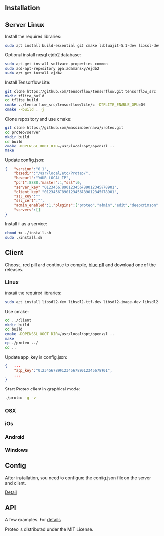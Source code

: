 ## Installation


## Server Linux

Install the required libraries:
```bash
sudo apt install build-essential git cmake libluajit-5.1-dev libssl-dev libcurl4-openssl-dev libjson-c-dev libmicrohttpd-dev libsqlite3-dev libzmq3-dev libavcodec-dev libavformat-dev libavutil-dev libswresample-dev libswscale-dev libopencv-dev 
```

Optional install nosql ejdb2 database:
```bash
sudo apt-get install software-properties-common
sudo add-apt-repository ppa:adamansky/ejdb2 
sudo apt-get install ejdb2
```

Install Tensorflow Lite:
```bash
git clone https://github.com/tensorflow/tensorflow.git tensorflow_src
mkdir tflite_build
cd tflite_build
cmake ../tensorflow_src/tensorflow/lite/c -DTFLITE_ENABLE_GPU=ON
cmake --build . -j
```

Clone repository and use cmake:
```bash
git clone https://github.com/massimobernava/proteo.git
cd proteo/server
mkdir build
cd build 
cmake -DOPENSSL_ROOT_DIR=/usr/local/opt/openssl .. 
make
```

Update config.json:
```json
{  	"version":"0.1",
	"basedir":"/usr/local/etc/Proteo/",
	"baseurl":"YOUR_LOCAL_IP",
	"port":8888,"master":1,"ssl":0,
	"server_key":"01234567890123456789012345678901",
	"client_key":"01234567890123456789012345678901",
	"ssl_key":"",
	"ssl_cert":"",
	"admin_enabled":1,"plugins":["proteo","admin","edit","deepcrimson","deepindigo"],
	"servers":[]
}
```
Install it as a service:
```bash
chmod +x ./install.sh
sudo ./install.sh
```

## Client 

Choose, red pill and continue to compile, [blue pill](https://github.com/massimobernava/proteo/releases) and download one of the releases.

### Linux

Install the required libraries:
```bash
sudo apt install libsdl2-dev libsdl2-ttf-dev libsdl2-image-dev libsdl2-gfx-dev
```
Use cmake:
```bash
cd ../client
mkdir build
cd build 
cmake -DOPENSSL_ROOT_DIR=/usr/local/opt/openssl .. 
make
cp ./proteo ../
cd ..
```
Update app_key in config.json:
```json
{  	...
	"app_key":"01234567890123456789012345678901",
	...
}
```
Start Proteo client in graphical mode:
```bash
./proteo -g -v
```

### OSX

### iOs

### Android

### Windows


## Config

After installation, you need to configure the config.json file on the server and client.

[Detail](https://github.com/massimobernava/proteo/wiki/Config-file)


## API

A few examples. For [details](https://github.com/massimobernava/proteo/wiki/API)

Proteo is distributed under the MIT License.
